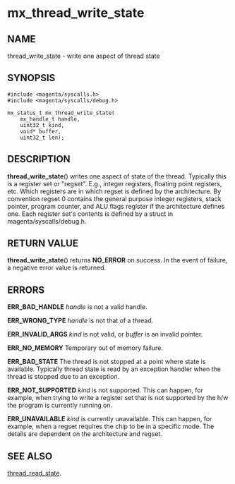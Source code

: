 # mx_thread_write_state

## NAME

thread_write_state - write one aspect of thread state

## SYNOPSIS

```
#include <magenta/syscalls.h>
#include <magenta/syscalls/debug.h>

mx_status_t mx_thread_write_state(
    mx_handle_t handle,
    uint32_t kind,
    void* buffer,
    uint32_t len);
```

## DESCRIPTION

**thread_write_state**() writes one aspect of state of the thread.
Typically this is a register set or "regset".
E.g., integer registers, floating point registers, etc.
Which registers are in which regset is defined by the architecture.
By convention regset 0 contains the general purpose integer registers,
stack pointer, program counter, and ALU flags register if the architecture
defines one. Each register set's contents is defined by a struct in
magenta/syscalls/debug.h.

## RETURN VALUE

**thread_write_state**() returns **NO_ERROR** on success.
In the event of failure, a negative error value is returned.

## ERRORS

**ERR_BAD_HANDLE**  *handle* is not a valid handle.

**ERR_WRONG_TYPE**  *handle* is not that of a thread.

**ERR_INVALID_ARGS**  *kind* is not valid,
or *buffer* is an invalid pointer.

**ERR_NO_MEMORY**  Temporary out of memory failure.

**ERR_BAD_STATE**  The thread is not stopped at a point where state
is available. Typically thread state is read by an exception handler
when the thread is stopped due to an exception.

**ERR_NOT_SUPPORTED**  *kind* is not supported.
This can happen, for example, when trying to write a register set that
is not supported by the h/w the program is currently running on.

**ERR_UNAVAILABLE**  *kind* is currently unavailable.
This can happen, for example, when a regset requires the chip to be
in a specific mode. The details are dependent on the architecture
and regset.

## SEE ALSO

[thread_read_state](thread_read_state.md).
